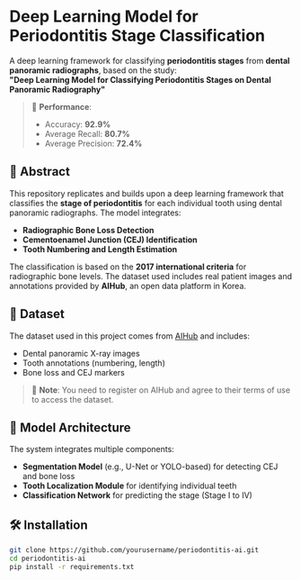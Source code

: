 # Deep Learning Model for Periodontitis Stage Classification

A deep learning framework for classifying **periodontitis stages** from **dental panoramic radiographs**, based on the study:  
**"Deep Learning Model for Classifying Periodontitis Stages on Dental Panoramic Radiography"**

> 📌 **Performance**:  
> - Accuracy: **92.9%**  
> - Average Recall: **80.7%**  
> - Average Precision: **72.4%**

## 📄 Abstract

This repository replicates and builds upon a deep learning framework that classifies the **stage of periodontitis** for each individual tooth using dental panoramic radiographs. The model integrates:

- **Radiographic Bone Loss Detection**  
- **Cementoenamel Junction (CEJ) Identification**  
- **Tooth Numbering and Length Estimation**

The classification is based on the **2017 international criteria** for radiographic bone levels. The dataset used includes real patient images and annotations provided by **AIHub**, an open data platform in Korea.

## 📁 Dataset

The dataset used in this project comes from [AIHub](https://aihub.or.kr/) and includes:

- Dental panoramic X-ray images  
- Tooth annotations (numbering, length)  
- Bone loss and CEJ markers

> 📌 **Note**: You need to register on AIHub and agree to their terms of use to access the dataset.

## 🧠 Model Architecture

The system integrates multiple components:

- **Segmentation Model** (e.g., U-Net or YOLO-based) for detecting CEJ and bone loss  
- **Tooth Localization Module** for identifying individual teeth  
- **Classification Network** for predicting the stage (Stage I to IV)

## 🛠️ Installation

```bash
git clone https://github.com/yourusername/periodontitis-ai.git
cd periodontitis-ai
pip install -r requirements.txt
